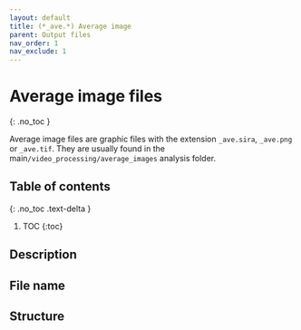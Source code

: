 ```yaml
---
layout: default
title: (*_ave.*) Average image
parent: Output files
nav_order: 1
nav_exclude: 1
---
```



# Average image files
{: .no_toc }

Average image files are graphic files with the extension `_ave.sira`, `_ave.png` or `_ave.tif`. They are usually found in the main`/video_processing/average_images` analysis folder.

## Table of contents
{: .no_toc .text-delta }

1. TOC
{:toc}

## Description

## File name

## Structure


